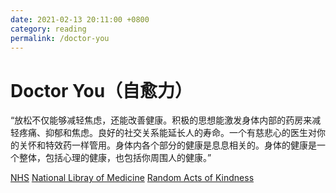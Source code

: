 ```yaml
---
date: 2021-02-13 20:11:00 +0800
category: reading
permalink: /doctor-you
---
```


# Doctor You（自愈力）

“放松不仅能够减轻焦虑，还能改善健康。积极的思想能激发身体内部的药房来减轻疼痛、抑郁和焦虑。良好的社交关系能延长人的寿命。一个有慈悲心的医生对你的关怀和特效药一样管用。身体内各个部分的健康是息息相关的。身体的健康是一个整体，包括心理的健康，也包括你周围人的健康。”

[NHS](https://www.nhs.uk/)
[National Libray of Medicine](https://pubmed.ncbi.nlm.nih.gov/)
[Random Acts of Kindness](https://www.randomactsofkindness.org/)